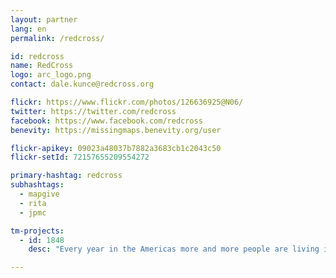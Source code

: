 ```yaml
---
layout: partner
lang: en
permalink: /redcross/

id: redcross
name: RedCross
logo: arc_logo.png
contact: dale.kunce@redcross.org

flickr: https://www.flickr.com/photos/126636925@N06/
twitter: https://twitter.com/redcross
facebook: https://www.facebook.com/redcross
benevity: https://missingmaps.benevity.org/user

flickr-apikey: 09023a48037b7882a3683cb1c2043c50
flickr-setId: 72157655209554272

primary-hashtag: redcross
subhashtags:
  - mapgive
  - rita
  - jpmc

tm-projects:
  - id: 1848
    desc: "Every year in the Americas more and more people are living in conditions of vulnerability to natural hazards and climate change. To help reduce disaster risk and enhance community resilience in the region, the American Red Cross is working with Red Cross partners in the Bahamas, Belize, Colombia, Costa Rica, Ecuador, El Salvador, Guyana, Honduras, Jamaica, Nicaragua, Panama and Peru to address local hazards and vulnerabilities in dozens of disaster-prone communities."

---
```

